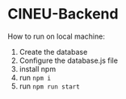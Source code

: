 # CINEU-Backend

How to run on local machine:
1. Create the database
2. Configure the database.js file
3. install npm
4. run `npm i`
5. run `npm run start`
